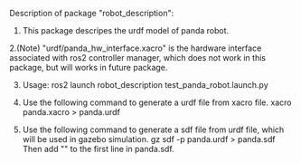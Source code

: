 Description of package "robot_description":

1. This package descripes the urdf model of panda robot.

2.(Note) "urdf/panda_hw_interface.xacro" is the hardware interface associated
    with ros2 controller manager, which does not work in this package, but will
    works in future package.

3. Usage:
    ros2 launch robot_description test_panda_robot.launch.py

4. Use the following command to generate a urdf file from xacro file.
    xacro panda.xacro > panda.urdf

5. Use the following command to generate a sdf file from urdf file, which will
    be used in gazebo simulation.
    gz sdf -p panda.urdf > panda.sdf
    Then add "<?xml version="1.0"?>" to the first line in panda.sdf.